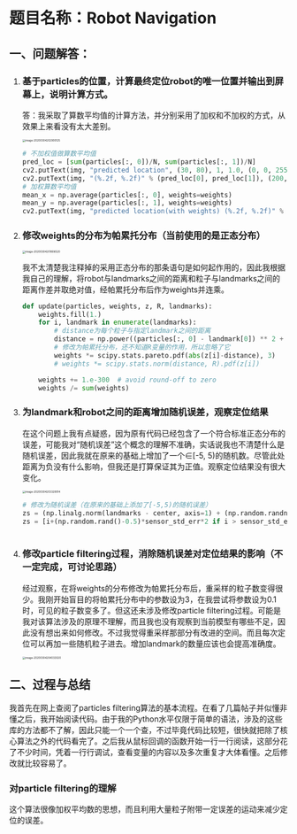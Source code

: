# 题目名称：Robot Navigation

## 一、问题解答：

1. ### 基于particles的位置，计算最终定位robot的唯一位置并输出到屏幕上，说明计算方式。

   答：我采取了算数平均值的计算方法，并分别采用了加权和不加权的方式，从效果上来看没有太大差别。

   <img src="D:\program\python\PyCharm\robot_navigation\截图\problem1.png" alt="image-20200304202900125" style="zoom: 33%;" />

   ```python
   # 不加权值做算数平均值
   pred_loc = [sum(particles[:, 0])/N, sum(particles[:, 1])/N]
   cv2.putText(img, "predicted location", (30, 80), 1, 1.0, (0, 0, 255))
   cv2.putText(img, "(%.2f, %.2f)" % (pred_loc[0], pred_loc[1]), (200, 80), 1, 1.0, (0, 0, 255))
   # 加权算数平均值
   mean_x = np.average(particles[:, 0], weights=weights)
   mean_y = np.average(particles[:, 1], weights=weights)
   cv2.putText(img, "predicted location(with weights) (%.2f, %.2f)" % (mean_x, mean_y), (30, 120), 1, 1.0, (0, 0, 255))
   ```

2. ### 修改weights的分布为帕累托分布（当前使用的是正态分布）

   <img src="D:\program\python\PyCharm\robot_navigation\截图\problem2.png" alt="image-20200304201806520" style="zoom:33%;" />

   我不太清楚我注释掉的采用正态分布的那条语句是如何起作用的，因此我根据我自己的理解，将robot与landmarks之间的距离和粒子与landmarks之间的距离作差并取绝对值，经帕累托分布后作为weights并连乘。

   ```python
   def update(particles, weights, z, R, landmarks):
       weights.fill(1.)
       for i, landmark in enumerate(landmarks):
           # distance为每个粒子与指定landmark之间的距离
           distance = np.power((particles[:, 0] - landmark[0]) ** 2 + (particles[:, 1] - landmark[1]) ** 2, 0.5)
           # 修改为帕累托分布，还不知道R变量的作用，所以忽略了它
           weights *= scipy.stats.pareto.pdf(abs(z[i]-distance), 3)
           # weights *= scipy.stats.norm(distance, R).pdf(z[i])
   
       weights += 1.e-300  # avoid round-off to zero
       weights /= sum(weights)
   
   ```

3. ### 为landmark和robot之间的距离增加随机误差，观察定位结果

   在这个问题上我有点疑惑，因为原有代码已经包含了一个符合标准正态分布的误差，可能我对“随机误差”这个概念的理解不准确，实话说我也不清楚什么是随机误差，因此我就在原来的基础上增加了一个∈[-5, 5)的随机数。尽管此处距离为负没有什么影响，但我还是打算保证其为正值。观察定位结果没有很大变化。

   <img src="D:\program\python\PyCharm\robot_navigation\截图\problem3.png" alt="image-20200304203329914" style="zoom:33%;" />

   ```python
   # 修改为随机误差（在原来的基础上添加了[-5,5)的随机误差）
   zs = (np.linalg.norm(landmarks - center, axis=1) + (np.random.randn(NL) * sensor_std_err))
   zs = [i+(np.random.rand()-0.5)*sensor_std_err*2 if i > sensor_std_err else i*np.random.rand() for i in zs]
           
   ```

4. ### 修改particle filtering过程，消除随机误差对定位结果的影响（不一定完成，可讨论思路）

   经过观察，在将weights的分布修改为帕累托分布后，重采样的粒子数变得很少。我刚开始盲目的将帕累托分布中的参数设为3，在我尝试将参数设为0.1时，可见的粒子数变多了。但这还未涉及修改particle filtering过程。可能是我对该算法涉及的原理不理解，而且我也没有观察到当前模型有哪些不足，因此没有想出来如何修改。不过我觉得重采样那部分有改进的空间。而且每次定位可以再加一些随机粒子进去。增加landmark的数量应该也会提高准确度。

   <img src="D:\program\python\PyCharm\robot_navigation\截图\problem4_1.png" alt="image-20200304204033020" style="zoom:33%;" />

## 二、过程与总结

我首先在网上查阅了particles filtering算法的基本流程。在看了几篇帖子并似懂非懂之后，我开始阅读代码。由于我的Python水平仅限于简单的语法，涉及的这些库的方法都不了解，因此只能一个一个查，不过毕竟代码比较短，很快就把除了核心算法之外的代码看完了。之后我从鼠标回调的函数开始一行一行阅读，这部分花了不少时间，凭着一行行调试，查看变量的内容以及多次重复才大体看懂。之后修改就比较容易了。

### 对particle filtering的理解

这个算法很像加权平均数的思想，而且利用大量粒子附带一定误差的运动来减少定位的误差。
